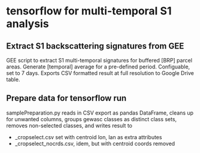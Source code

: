 # tensorflow for multi-temporal S1 analysis

## Extract S1 backscattering signatures from GEE

GEE script to extract S1 multi-temporal signatures for buffered [BRP] parcel areas.
Generate [temporal] average for a pre-defined period. Configuable, set to 7 days.
Exports CSV formatted result at full resolution to Google Drive table.

## Prepare data for tensorflow run

samplePreparation.py reads in CSV export as pandas DataFrame, cleans up for unwanted
columns, groups gewasc classes as distinct class sets, removes non-selected classes, 
and writes result to 

* _cropselect.csv set with centroid lon, lan as extra attributes
* _cropselect_nocrds.csv, idem, but with centroid coords removed

##  

